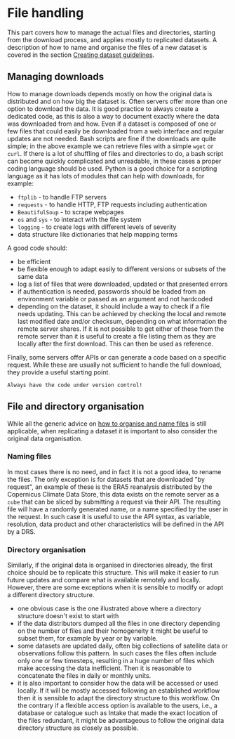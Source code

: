 # File handling

This part covers how to manage the actual files and directories, starting from the download process, and applies mostly to replicated datasets. A description of how to name and organise the files of a new dataset is covered in the section [Creating dataset guidelines](../create/create-intro.md). 

## Managing downloads

How to manage downloads depends mostly on how the original data is distributed and on how big the dataset is. Often servers offer more than one option to download the data. 
It is good practice to always create a dedicated code, as this is also a way to document exactly where the data was downloaded from and how. 
Even if a dataset is composed of one or few files that could easily be downloaded from a web interface and regular updates are not needed.
Bash scripts are fine if the downloads are quite simple; in the above example we can retrieve files with a simple `wget` or `curl`. If there is a lot of shuffling of files and directories to do, a bash script can become quickly complicated and unreadable, in these cases a proper coding language should be used. 
Python is a good choice for a scripting language as it has lots of modules that can help with downloads, for example:
   * `ftplib` - to handle FTP servers
   * `requests` - to handle HTTP, FTP requests including authentication
   * `BeautifulSoup` - to scrape webpages
   * `os` and `sys` - to interact with the file system
   * `logging` - to create logs with different levels of severity 
   * data structure like dictionaries that help mapping terms

A good code should:
  * be efficient
  * be flexible enough to adapt easily to different versions or subsets of the same data
  * log a list of files that were downloaded, updated or that presented errors
  * if authentication is needed, passwords should be loaded from an environment variable or passed as an argument and not hardcoded
  * depending on the dataset, it should include a way to check if a file needs updating. This can be achieved by checking the local and remote last modified date and/or checksum, depending on what information the remote server shares. If it is not possible to get either of these from the remote server than it is useful to create a file listing them as they are locally after the first download. This can then be used as reference.  

Finally, some servers offer APIs or can generate a code based on a specific request. While these are usually not sufficient to handle the full download, they provide a useful starting point.

```{warning}
Always have the code under version control!
```

## File and directory organisation

While all the generic advice on [how to organise and name files](../tech/drs.md) is still applicable, when replicating a dataset it is important to also consider the original data organisation. 

### Naming files

In most cases there is no need, and in fact it is not a good idea, to rename the files. The only exception is for datasets that are downloaded "by request", an example of these is the ERA5 reanalysis distributed by the Copernicus Climate Data Store, this data exists on the remote server as a `cube` that can be sliced by submitting a request via their API. The resulting file will have a randomly generated name, or a name specified by the user in the request.
In such case it is useful to use the API syntax, as variable, resolution, data product and other characteristics will be defined in the API by a DRS.

### Directory organisation

Similarly, if the original data is organised in directories already, the first choice should be to replicate this structure. This will make it easier to run future updates and compare what is available remotely and locally.
However, there are some exceptions when it is sensible to modify or adopt a different directory structure.
 * one obvious case is the one illustrated above where a directory structure doesn't exist to start with
 * if the data distributors dumped all the files in one directory depending on the number of files and their homogeneity it might be useful to subset them, for example by year or by variable.
 * some datasets are updated daily, often big collections of satellite data or observations follow this pattern. In such cases the files often include only one or few timesteps, resulting in a huge number of files which make accessing the data inefficient. Then it is reasonable to concatenate the files in daily or monthly units.
 * it is also important to consider how the data will be accessed or used locally. If it will be mostly accessed following an established workflow then it is sensible to adapt the directory structure to this workflow. On the contrary if a flexible access option is available to the users, i.e., a database or catalogue such as Intake that made the exact location of the files redundant, it might be advantageous to follow the original data directory structure as closely as possible. 

